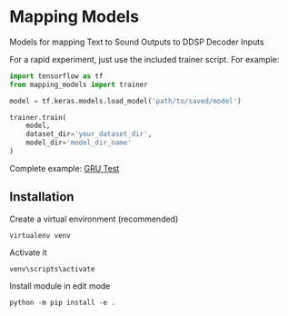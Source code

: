 # Mapping Models

Models for mapping Text to Sound Outputs to DDSP Decoder Inputs

For a rapid experiment, just use the included trainer script. For example:

```python
import tensorflow as tf
from mapping_models import trainer

model = tf.keras.models.load_model('path/to/saved/model')

trainer.train(
    model,
    dataset_dir='your_dataset_dir',
    model_dir='model_dir_name'
)

```
Complete example: [GRU Test](examples/gru_test_model.py)

## Installation

Create a virtual environment (recommended)

`virtualenv venv`

Activate it

`venv\scripts\activate`

Install module in edit mode

`python -m pip install -e .`
